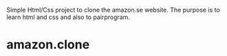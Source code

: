 Simple Html/Css project to clone the amazon.se website. 
The purpose is to learn html and css and also to pairprogram.

# amazon.clone
